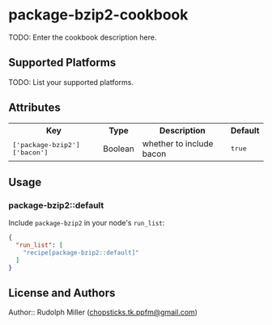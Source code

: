 # package-bzip2-cookbook

TODO: Enter the cookbook description here.

## Supported Platforms

TODO: List your supported platforms.

## Attributes

<table>
  <tr>
    <th>Key</th>
    <th>Type</th>
    <th>Description</th>
    <th>Default</th>
  </tr>
  <tr>
    <td><tt>['package-bzip2']['bacon']</tt></td>
    <td>Boolean</td>
    <td>whether to include bacon</td>
    <td><tt>true</tt></td>
  </tr>
</table>

## Usage

### package-bzip2::default

Include `package-bzip2` in your node's `run_list`:

```json
{
  "run_list": [
    "recipe[package-bzip2::default]"
  ]
}
```

## License and Authors

Author:: Rudolph Miller (<chopsticks.tk.ppfm@gmail.com>)
